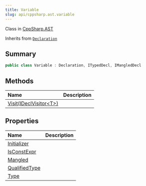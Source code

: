```yaml
---
title: Variable
slug: api/cppsharp.ast.variable
---
```

Class in [CppSharp.AST](/api/cppsharp/ast)

Inherits from [`Declaration`](/api/cppsharp/ast/declaration)

## Summary



```csharp
public class Variable : Declaration, ITypedDecl, IMangledDecl
```

## Methods

|Name|Description|
|:---|:---|
|[Visit\(IDeclVisitor\<T\>\)](/api/cppsharp/ast/variable/visit)||

## Properties

|Name|Description|
|:---|:---|
|[Initializer](/api/cppsharp/ast/variable/initializer)||
|[IsConstExpr](/api/cppsharp/ast/variable/isconstexpr)||
|[Mangled](/api/cppsharp/ast/variable/mangled)||
|[QualifiedType](/api/cppsharp/ast/variable/qualifiedtype)||
|[Type](/api/cppsharp/ast/variable/type)||

